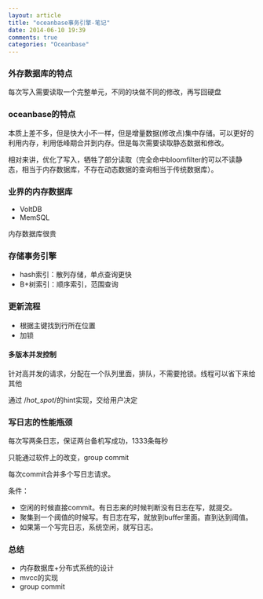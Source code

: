 ```yaml
---
layout: article
title: "oceanbase事务引擎-笔记"
date: 2014-06-10 19:39
comments: true
categories: "Oceanbase"
---
```


### 外存数据库的特点

每次写入需要读取一个完整单元，不同的块做不同的修改，再写回硬盘

### oceanbase的特点

本质上差不多，但是快大小不一样，但是增量数据(修改点)集中存储。可以更好的利用内存，利用低峰期合并到内存。但是每次需要读取静态数据和修改。

相对来讲，优化了写入，牺牲了部分读取（完全命中bloomfilter的可以不读静态，相当于内存数据库，不存在动态数据的查询相当于传统数据库）。

<!--more-->

### 业界的内存数据库

- VoltDB
- MemSQL

内存数据库很贵

### 存储事务引擎

- hash索引：散列存储，单点查询更快
- B+树索引：顺序索引，范围查询

### 更新流程

- 根据主键找到行所在位置
- 加锁

#### 多版本并发控制

针对高并发的请求，分配在一个队列里面，排队，不需要抢锁。线程可以省下来给其他

通过 /*hot_spot*/的hint实现，交给用户决定


### 写日志的性能瓶颈

每次写两条日志，保证两台备机写成功，1333条每秒

只能通过软件上的改变，group commit

每次commit合并多个写日志请求。

条件：

- 空闲的时候直接commit。有日志来的时候判断没有日志在写，就提交。
- 聚集到一个阈值的时候写。有日志在写，就放到buffer里面。直到达到阈值。
- 如果第一个写完日志，系统空闲，就写日志。


### 总结

- 内存数据库+分布式系统的设计
- mvcc的实现
- group commit




